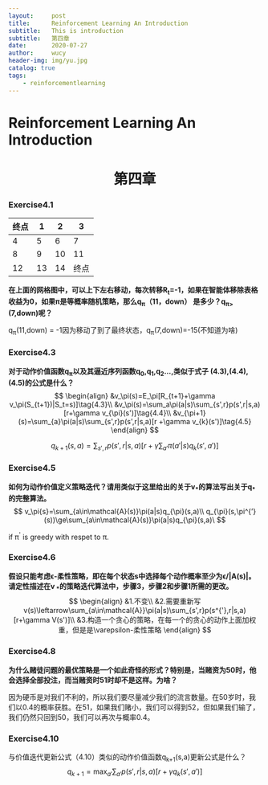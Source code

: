 ```yaml
---
layout:     post
title:      Reinforcement Learning An Introduction 
subtitle:   This is introduction
subtitle:   第四章
date:       2020-07-27
author:     wucy
header-img: img/yu.jpg
catalog: true
tags:
    - reinforcementlearning
---
```



# Reinforcement  Learning An Introduction

# <center>第四章</center>

### Exercise4.1

| 终点 | 1    | 2    | 3    |
| ---- | ---- | ---- | ---- |
| 4    | 5    | 6    | 7    |
| 8    | 9    | 10   | 11   |
| 12   | 13   | 14   | 终点 |

**在上面的网格图中，可以上下左右移动，每次转移R<sub>t</sub>=-1，如果在智能体移除表格收益为0，如果&pi;是等概率随机策略，那么q<sub>&pi;</sub>（11，down） 是多少？q<sub>&pi;></sub>(7,down)呢？**

q<sub>&pi;</sub>(11,down) = -1因为移动了到了最终状态，q<sub>&pi;</sub>(7,down)=-15(不知道为啥)

### Exercise4.3

**对于动作价值函数q<sub>&pi;</sub>以及其逼近序列函数q<sub>0</sub>,q<sub>1</sub>,q<sub>2</sub>...,类似于式子 (4.3),(4.4),(4.5)的公式是什么？**
$$
\begin{align}
&v_\pi(s)=E_\pi[R_{t+1}+\gamma v_\pi(S_{t+1})|S_t=s)]\tag{4.3}\\
&v_\pi(s)=\sum_a\pi(a|s)\sum_{s',r}p(s',r|s,a)[r+\gamma v_{\pi}(s')]\tag{4.4}\\
&v_{\pi+1}(s)=\sum_{a}\pi(a|s)\sum_{s',r}p(s',r|s,a)[r +\gamma v_{k}(s')]\tag{4.5}
\end{align}
$$

$$
q_{k+1}(s,a)=\sum_{s',r}p(s',r|s,a)[r+\gamma\sum_{a'}\pi(a'|s)q_{k}(s',a')]
$$

### Exercise4.5

**如何为动作价值定义策略迭代？请用类似于这里给出的关于v<sub>\*</sub>的算法写出关于q<sub>\*</sub>的完整算法。**
$$
v_\pi{s}=\sum_{a\in\mathcal{A}(s)}\pi(a|s)q_{\pi}(s,a)\\
q_{\pi}(s,\pi^{’}(s))\ge\sum_{a\in\mathcal{A}(s)}\pi(a|s)q_{\pi}(s,a)\
$$

if  &pi;<sup>'</sup> is greedy with respet to &pi;.

### Exercise4.6

**假设只能考虑&varepsilon;-柔性策略，即在每个状态s中选择每个动作概率至少为&varepsilon;/|A(s)|。请定性描述在v<sub> \*</sub>的策略迭代算法中，步骤3，步骤2和步骤1所需的更改。**
$$
\begin{align}
&1.不变\\
&2.需要重新写v(s)\leftarrow\sum_{a\in\mathcal{A}}\pi(a|s)\sum_{s',r}p(s^{'},r|s,a)[r+\gamma V(s')]\\
&3.构造一个贪心的策略，在每一个的贪心的动作上面加权重，但是是\varepsilon-柔性策略
\end{align}
$$

### Exercise4.8

**为什么赌徒问题的最优策略是一个如此奇怪的形式？特别是，当赌资为50时，他会选择全部投注，而当赌资时51时却不是这样。为啥？**

因为硬币是对我们不利的，所以我们要尽量减少我们的流言数量。在50岁时，我们以0.4的概率获胜。在51，如果我们赌小，我们可以得到52，但如果我们输了，我们仍然只回到50，我们可以再次与概率0.4。

### Exercise4.10

与价值迭代更新公式（4.10）类似的动作价值函数q<sub>k+1</sub>(s,a)更新公式是什么？
$$
q_{k+1}=\max_{a'}\sum_{a'}p(s',r|s,a)[r +\gamma q_{k}(s',a')]
$$
